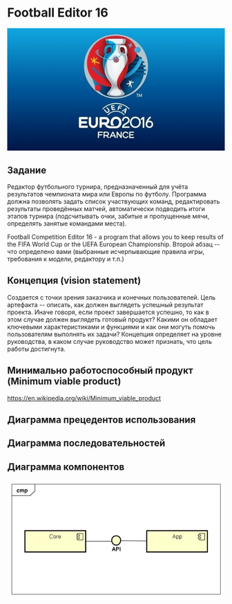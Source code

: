 # Football Editor 16
![alt tag](report/logo.jpg)

## Задание
Редактор футбольного турнира, предназначенный для учёта результатов чемпионата мира или Европы по футболу. Программа должна позволять задать список участвующих команд, редактировать результаты проведённых матчей, автоматически подводить итоги этапов турнира (подсчитывать очки, забитые и пропущенные мячи, определять занятые командами места).

Football Competition Editor 16 - a program that allows you to keep results of the FIFA World Cup or the UEFA European Championship.
Второй абзац -- что определено вами (выбранные исчерпывающие правила игры, требования к модели, редактору и т.п.)

## Концепция (vision statement)
Создается с точки зрения заказчика и конечных пользователей. Цель артефакта -- описать, как должен выглядеть успешный результат проекта. Иначе говоря, если проект завершается успешно, то как в этом случае должен выглядеть готовый продукт? Какими он обладает ключевыми характеристиками и функциями и как они могуть помочь пользователям выполнять их задачи? Концепция определяет на уровне руководства, в каком случае руководство может признать, что цель работы достигнута.

## Минимально работоспособный продукт (Minimum viable product)
https://en.wikipedia.org/wiki/Minimum_viable_product

## Диаграмма прецедентов использования

## Диаграмма последовательностей

## Диаграмма компонентов
![Component diagram](report/diagrams/Component.diagram.png)
